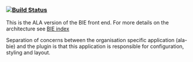 ###    [![Build Status](https://travis-ci.org/AtlasOfLivingAustralia/ala-bie.svg?branch=master)](https://travis-ci.org/AtlasOfLivingAustralia/ala-bie)

This is the ALA version of the BIE front end.
For more details on the architecture see [BIE index](http://github.com/AtlasOfLivingAustralia/bie-index)

Separation of concerns between the organisation specific application (ala-bie) and the plugin is that
this application is responsible for configuration, styling and layout.
